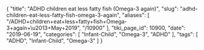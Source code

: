 {
    "title": "ADHD children eat less fatty fish (Omega-3 again)",
    "slug": "adhd-children-eat-less-fatty-fish-omega-3-again",
    "aliases": [
        "/ADHD+children+eat+less+fatty+fish+Omega-3+again+\u2013+May+2019",
        "/10900"
    ],
    "tiki_page_id": 10900,
    "date": "2019-06-19",
    "categories": [
        "Infant-Child",
        "Omega-3",
        "ADHD"
    ],
    "tags": [
        "ADHD",
        "Infant-Child",
        "Omega-3"
    ]
}